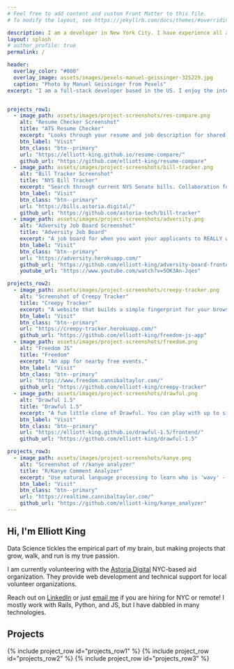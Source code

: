 ```yaml
---
# Feel free to add content and custom Front Matter to this file.
# To modify the layout, see https://jekyllrb.com/docs/themes/#overriding-theme-defaults

description: I am a developer in New York City. I have experience all across the board, from Ruby/Rails and React, to some machine learning.
layout: splash
# author_profile: true
permalink: /

header:
  overlay_color: "#000"
  overlay_image: assets/images/pexels-manuel-geissinger-325229.jpg
  caption: "Photo by Manuel Geissinger from Pexels"
excerpt: "I am a full-stack developer based in the US. I enjoy the intersection of data science and full-stack."


projects_row1:
  - image_path: assets/images/project-screenshots/res-compare.png
    alt: "Resume Checker Screenshot"
    title: "ATS Resume Checker"
    excerpt: "Looks through your resume and job description for shared keywords."
    btn_label: "Visit"
    btn_class: "btn--primary"
    url: "https://elliott-king.github.io/resume-compare/"
    github_url: "https://github.com/elliott-king/resume-compare"
  - image_path: assets/images/project-screenshots/bill-tracker.png
    alt: "Bill Tracker Screenshot"
    title: "NYS Bill Tracker"
    excerpt: "Search through current NYS Senate bills. Collaboration for [Astoria Digital](https://astoria.digital/) volunteer organization."
    btn_label: "Visit"
    btn_class: "btn--primary"
    url: "https://bills.astoria.digital/"
    github_url: "https://github.com/astoria-tech/bill-tracker"
  - image_path: assets/images/project-screenshots/adversity.png
    alt: "Adversity Job Board Screenshot"
    title: "Adversity Job Board"
    excerpt: "A job board for when you want your applicants to REALLY work for it."
    btn_label: "Visit"
    btn_class: "btn--primary"
    url: "https://adversity.herokuapp.com/"
    github_url: "https://github.com/elliott-king/adversity-board-frontend"
    youtube_url: "https://www.youtube.com/watch?v=5OK3An-Jqes"

projects_row2:
  - image_path: assets/images/project-screenshots/creepy-tracker.png
    alt: "Screenshot of Creepy Tracker"
    title: "Creepy Tracker"
    excerpt: "A website that builds a simple fingerprint for your browser. If you are interested in browser fingerprinting, I also wrote an [introduction](https://elliott-king.github.io/2020/05/fingerprinting-i/)."
    btn_label: "Visit"
    btn_class: "btn--primary"
    url: "https://creepy-tracker.herokuapp.com/"
    github_url: "https://github.com/elliott-king/freedom-js-app"
  - image_path: assets/images/project-screenshots/freedom.png
    alt: "Freedom JS"
    title: "Freedom"
    excerpt: "An app for nearby free events."
    btn_label: "Visit"
    btn_class: "btn--primary"
    url: "https://www.freedom.cannibaltaylor.com/"
    github_url: "https://github.com/elliott-king/creepy-tracker"
  - image_path: assets/images/project-screenshots/drawful.png
    alt: "Drawful 1.5"
    title: "Drawful 1.5"
    excerpt: "A fun little clone of Drawful. You can play with up to six players."
    btn_label: "Visit"
    btn_class: "btn--primary"
    url: "https://elliott-king.github.io/drawful-1.5/frontend/"
    github_url: "https://github.com/elliott-king/drawful-1.5"

projects_row3:
  - image_path: assets/images/project-screenshots/kanye.png
    alt: "Screenshot of r/kanye analyzer"
    title: "R/Kanye Comment Analyzer"
    excerpt: "Use natural language processing to learn who is 'wavy' - according to [reddit.com/r/kanye](https://www.reddit.com/r/kanye)."
    btn_label: "Visit"
    btn_class: "btn--primary"
    url: "https://realtime.cannibaltaylor.com/"
    github_url: "https://github.com/elliott-king/kanye_analyzer"
---
```


<link rel="stylesheet" href="/assets/styles/projects.css">

## Hi, I'm Elliott King

Data Science tickles the empirical part of my brain, but making projects that grow, walk, and run is my true passion.

I am currently volunteering with the [Astoria Digital](https://astoria.digital/) NYC-based aid organization. They provide web development and technical support for local volunteer organizations.

Reach out on [LinkedIn](https://www.linkedin.com/in/elliottwking/) or just [email me](mailto:elliottking93@gmail.com) if you are hiring for NYC or remote! I mostly work with Rails, Python, and JS, but I have dabbled in many technologies.

## Projects
{% include project_row id="projects_row1" %}
{% include project_row id="projects_row2" %}
{% include project_row id="projects_row3" %}
